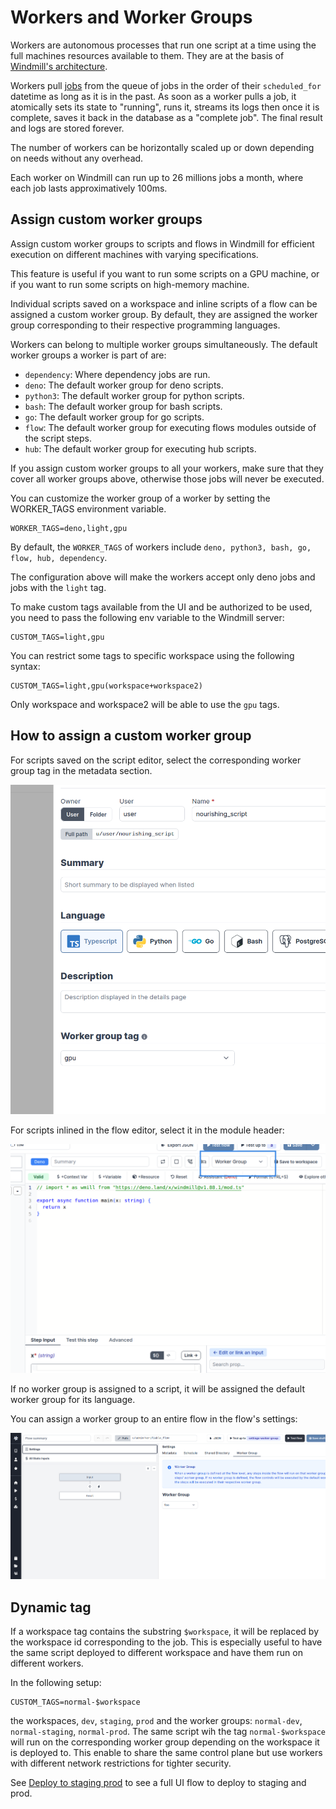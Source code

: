 # Workers and Worker Groups

Workers are autonomous processes that run one script at a time using the full
machines resources available to them. They are at the basis of [Windmill's architecture](../../misc/10_architecture/index.md).

Workers pull [jobs](../20_jobs/index.md) from the queue of jobs in the order of their
`scheduled_for` datetime as long as it is in the past. As soon as a worker pulls
a job, it atomically sets its state to "running", runs it, streams its logs then
once it is complete, saves it back in the database as a "complete job". The
final result and logs are stored forever.

The number of workers can be horizontally scaled up or down depending on needs
without any overhead.

Each worker on Windmill can run up to 26 millions jobs a month, where each job lasts approximatively 100ms.

## Assign custom worker groups

Assign custom worker groups to scripts and flows in Windmill for efficient execution on different machines with varying specifications.

This feature is useful if you want to run some scripts on a GPU machine, or if you want to run some scripts on high-memory machine.

Individual scripts saved on a workspace and inline scripts of a flow can be assigned a custom worker group. By default, they are assigned the worker group corresponding to their respective programming languages.

Workers can belong to multiple worker groups simultaneously. The default worker groups a worker is part of are:

- `dependency`: Where dependency jobs are run.
- `deno`: The default worker group for deno scripts.
- `python3`: The default worker group for python scripts.
- `bash`: The default worker group for bash scripts.
- `go`: The default worker group for go scripts.
- `flow`: The default worker group for executing flows modules outside of the script steps.
- `hub`: The default worker group for executing hub scripts.

If you assign custom worker groups to all your workers, make sure that they cover all worker groups above, otherwise those jobs will never be executed.

You can customize the worker group of a worker by setting the WORKER_TAGS environment variable.

```
WORKER_TAGS=deno,light,gpu
```

By default, the `WORKER_TAGS` of workers include `deno, python3, bash, go, flow, hub, dependency`.

The configuration above will make the workers accept only deno jobs and jobs with the `light` tag.

To make custom tags available from the UI and be authorized to be used, you need to pass the following env variable to the Windmill server:

```
CUSTOM_TAGS=light,gpu
```

You can restrict some tags to specific workspace using the following syntax:

```
CUSTOM_TAGS=light,gpu(workspace+workspace2)
```

Only workspace and workspace2 will be able to use the `gpu` tags.

## How to assign a custom worker group

For scripts saved on the script editor, select the corresponding worker group tag in the metadata section.

![Worker group tag](./select_script_builder.png.webp)

For scripts inlined in the flow editor, select it in the module header:

![Worker group tag](./select_flow.png.webp)

If no worker group is assigned to a script, it will be assigned the default worker group for its language.

You can assign a worker group to an entire flow in the flow's settings:

![Flow's Worker Group](flow_wg.png)

## Dynamic tag

If a workspace tag contains the substring `$workspace`, it will be replaced by the workspace id corresponding to the job. This is especially useful to have the same script deployed to different workspace and have them run on different workers.

In the following setup:

```
CUSTOM_TAGS=normal-$workspace
```

the workspaces, `dev`, `staging`, `prod` and the worker groups: `normal-dev`, `normal-staging`, `normal-prod`. The same script wih the tag `normal-$workspace` will run on the corresponding worker group depending on the workspace it is deployed to. This enable to share the same control plane but use workers with different network restrictions for tighter security.

See [Deploy to staging prod](../12_staging_prod/index.md) to see a full UI flow to deploy to staging and prod.
